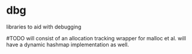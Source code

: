# dbg
libraries to aid with debugging

#TODO
will consist of an allocation tracking wrapper for malloc et al.
will have a dynamic hashmap implementation as well.
